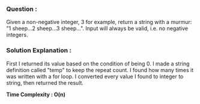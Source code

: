 ### Question :

Given a non-negative integer, 3 for example, return a string with a murmur: "1 sheep...2 sheep...3 sheep...". Input will always be valid, i.e. no negative integers.


### Solution Explanation :

First I returned its value based on the condition of being 0.
I made a string definition called "temp" to keep the repeat count.
I found how many times it was written with a for loop.
I converted every value I found to integer to string, then returned the result.

**Time Complexity : O(n)**